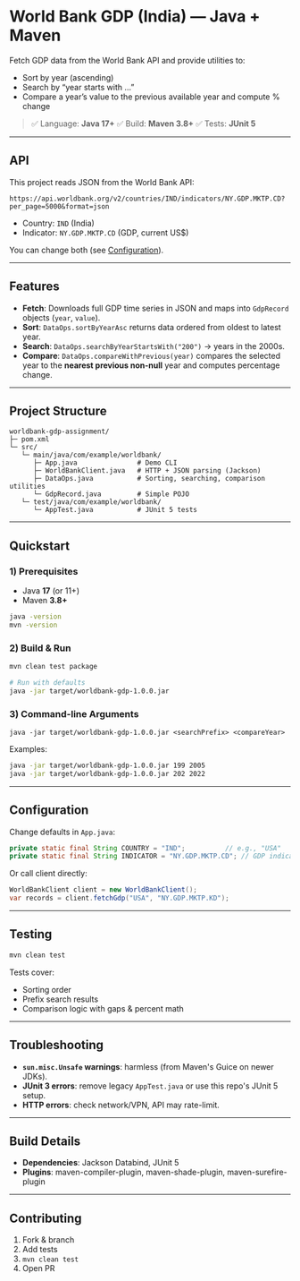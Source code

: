 
# World Bank GDP (India) — Java + Maven

Fetch GDP data from the World Bank API and provide utilities to:

* Sort by year (ascending)
* Search by “year starts with …”
* Compare a year’s value to the previous available year and compute % change

> ✅ Language: **Java 17+**
> ✅ Build: **Maven 3.8+**
> ✅ Tests: **JUnit 5**

---

## API

This project reads JSON from the World Bank API:

```
https://api.worldbank.org/v2/countries/IND/indicators/NY.GDP.MKTP.CD?per_page=5000&format=json
```

* Country: `IND` (India)
* Indicator: `NY.GDP.MKTP.CD` (GDP, current US$)

You can change both (see [Configuration](#configuration)).

---

## Features

* **Fetch**: Downloads full GDP time series in JSON and maps into `GdpRecord` objects (`year`, `value`).
* **Sort**: `DataOps.sortByYearAsc` returns data ordered from oldest to latest year.
* **Search**: `DataOps.searchByYearStartsWith("200")` → years in the 2000s.
* **Compare**: `DataOps.compareWithPrevious(year)` compares the selected year to the **nearest previous non-null** year and computes percentage change.

---

## Project Structure

```
worldbank-gdp-assignment/
├─ pom.xml
└─ src/
   └─ main/java/com/example/worldbank/
      ├─ App.java               # Demo CLI
      ├─ WorldBankClient.java   # HTTP + JSON parsing (Jackson)
      ├─ DataOps.java           # Sorting, searching, comparison utilities
      └─ GdpRecord.java         # Simple POJO
   └─ test/java/com/example/worldbank/
      └─ AppTest.java           # JUnit 5 tests
```

---

## Quickstart

### 1) Prerequisites

* Java **17** (or 11+)
* Maven **3.8+**

```bash
java -version
mvn -version
```

### 2) Build & Run

```bash
mvn clean test package

# Run with defaults
java -jar target/worldbank-gdp-1.0.0.jar
```

### 3) Command-line Arguments

```
java -jar target/worldbank-gdp-1.0.0.jar <searchPrefix> <compareYear>
```

Examples:

```bash
java -jar target/worldbank-gdp-1.0.0.jar 199 2005
java -jar target/worldbank-gdp-1.0.0.jar 202 2022
```

---

## Configuration

Change defaults in `App.java`:

```java
private static final String COUNTRY = "IND";          // e.g., "USA"
private static final String INDICATOR = "NY.GDP.MKTP.CD"; // GDP indicator
```

Or call client directly:

```java
WorldBankClient client = new WorldBankClient();
var records = client.fetchGdp("USA", "NY.GDP.MKTP.KD");
```

---

## Testing

```bash
mvn clean test
```

Tests cover:

* Sorting order
* Prefix search results
* Comparison logic with gaps & percent math

---

## Troubleshooting

* **`sun.misc.Unsafe` warnings**: harmless (from Maven's Guice on newer JDKs).
* **JUnit 3 errors**: remove legacy `AppTest.java` or use this repo's JUnit 5 setup.
* **HTTP errors**: check network/VPN, API may rate-limit.

---

## Build Details

* **Dependencies**: Jackson Databind, JUnit 5
* **Plugins**: maven-compiler-plugin, maven-shade-plugin, maven-surefire-plugin


---

## Contributing

1. Fork & branch
2. Add tests
3. `mvn clean test`
4. Open PR
